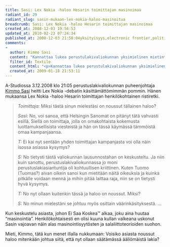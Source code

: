 ```yaml
---
title: Sasi: Lex Nokia -haloo Hesarin toimittajan masinoimaa
radiant_id: 29
radiant_slug: sasin-mukaan-lex-nokia-haloo-masinoitua
breadcrumb: Sasi: Lex Nokia -haloo Hesarin toimittajan masinoimaa
created_at: 2008-12-03 19:56:53
updated_at: 2010-02-23 07:24:34
published_at: 2008-12-03 21:58:04yksityisyys,electronic frontier,politiikka,media
comments:
-
  author: Kimmo Sasi
  content: "Kannattaa lukea perustulakivaliokunnan yksimielinen mietintö eduskunnan sivuilta. Sen pitäisi kertoa selkeästi, miksi vaadituin täsmennyksin LexNokia ei loukkaa perusoikeuksia. Asiantuntijat eivät ole itse kirjoittaneet asiasta, vaan HS on haastatellut heitä omin painotuksin."
  filter_id: Textile
  content_html: "<p>Kannattaa lukea perustulakivaliokunnan yksimielinen mietintö eduskunnan sivuilta. Sen pitäisi kertoa selkeästi, miksi vaadituin täsmennyksin LexNokia ei loukkaa perusoikeuksia. Asiantuntijat eivät ole itse kirjoittaneet asiasta, vaan HS on haastatellut heitä omin painotuksin.</p>"
  created_at: 2009-01-18 21:53:11
---
```

<p>A-Studiossa 3.12.2008 klo 21:05 perustuslakivaliokunnan puheenjohtaja <a href="http://www.kimmosasi.net/">Kimmo Sasi</a> heitti Lex Nokia -debatin käsittämättömimmän pommin. Hänen mukaansa Lex Nokia -haloo Hesarin toimittajan henkilökohtainen ristiretki.</p>
<blockquote>
<p><em>Toimittaja:</em> Miksi tästä sinun mielestäsi on noussut tällainen haloo?</p>
<p><em>Sasi:</em> No, voi sanoa, että Helsingin Sanomat on pitänyt tätä vahvasti esillä. Siellä on toimittaja, jolla on omakohtaista kokemusta luottamuksellisista viesteistä ja hän on tässä käymässä tämmöistä omaa kampanjaansa.</p>
<p><em>T:</em> Ei kai nyt sentään yhden toimittajan kampanjasta voi olla näin isossa asiassa kysymys?</p>
<p><em>S:</em> No tietysti tästä valiokunnan lausunnostahan on keskusteltu. Ja niin kuin sanottu, perustuslakivaliokunnassa jo moni perustuslakiasiantuntija oli kohtuullisen kriittinen. Kuten Tuomo (Tuomas?) aivan oikein sanoi kun mietitään näitä oikeuksia ja kuinka pitkälle voidaan mennä ja mihin pitää laittaa raja, niin se on tietysti hyvä kysymys.</p>
<p><em>T:</em> No nyt ollaan kuitenkin tässä ja haloo on noussut. Miksi?</p>
<p><em>S:</em> No minun mielestäni se johtuu myös osittain väärinkäsityksestä. &#8230;</p>
</blockquote>
<p>Kun keskustelu asiasta, johon Ei Saa Koskea&#8482; alkaa, joku aina huutaa &#8220;masinointia&#8221;. Henkilökohtaisesti en olisi kuuna kullan valkeana uskonut Sasin vajoavan näin alas masinointisyytösten ja salaliittoteorioiden suohon.</p>
<p>Mieti, Kimmo, tätä kun menet illalla nukkumaan: Voisiko asiasta noussut haloo mitenkään johtua siitä, että nyt ollaan säätämässä ääliömäistä lakia?</p>
